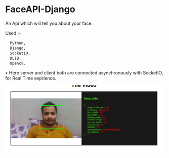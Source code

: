 # FaceAPI-Django

An Api which will tell you about your face.

Used :- 

      Python,
      Django,
      SocketIO,
      DLIB,
      Opencv.
      
•   Here server and client both are connected asynchronously with SocketIO, for Real Time exprience.

![output image](https://github.com/sudhir002/FaceAPI-Django/blob/master/image.PNG)
